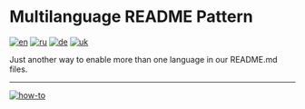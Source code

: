 # Multilanguage README Pattern
[![en](https://img.shields.io/badge/lang-en-red.svg)](https://github.com/TrainzCity/FreelancerCollection/blob/main/README.en.md)
[![ru](https://img.shields.io/badge/lang-ru-green.svg)](https://github.com/TrainzCity/FreelancerCollection/blob/main/README.ru.md)
[![de](https://img.shields.io/badge/lang-de-yellow.svg)](https://github.com/TrainzCity/FreelancerCollection/blob/main/README.de.md)
[![uk](https://img.shields.io/badge/lang-uk-blue.svg)](https://github.com/TrainzCity/FreelancerCollection/blob/main/README.uk.md)



Just another way to enable more than one language in our README.md files.

---
[![how-to](https://img.shields.io/badge/how--to-use-blue.svg)](https://github.com/jonatasemidio/multilanguage-readme-pattern/blob/master/STEPS.md)

